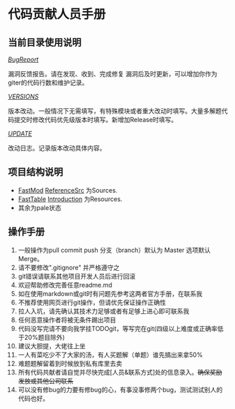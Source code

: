 # 代码贡献人员手册

## 当前目录使用说明

*[BugReport](BugReport.md)*

漏洞反馈报告。请在发现、收到、完成修复 漏洞后及时更新，可以增加你作为giter的代码行数和维护记录。

*[VERSIONS](VERSIONS.md)*

版本改动。一般情况下无需填写，有特殊模块或者重大改动时填写。大量多解题代码提交时修改代码优先级版本时填写。新增加Release时填写。

*[UPDATE](UPDATE.md)*

改动日志。记录版本改动具体内容。

## 项目结构说明

* [FastMod](FastMod) [ReferenceSrc](ReferenceSrc) 为Sources.
* [FastTable](FastTable) [Introduction](Introduction) 为Resources.
* 其余为pale状态

## 操作手册

1. 一般操作为pull commit push 分支（branch）默认为 Master 选项默认Merge。
2. 请不要修改".gitignore" 并严格遵守之
3. git错误请联系其他项目开发人员后进行回滚
4. 欢迎帮助修改完善任意readme.md
5. 如在使用markdown或git时有问题先参考这两者官方手册，在联系我
6. 不推荐使用网页进行git操作，但请优先保证操作正确性
7. 拉人入坑，请先确认其技术力足够或者有足够上进心即可联系我
8. 任何恶意操作者将被无条件踢出项目
9. 代码没写完请不要向我学挂TODOgit，等写完在git(四级以上难度或正确率低于20%题目除外)
10. 建议大胆提，大佬往上坐
11. 一人有菜吃少不了大家的汤，有人买题解（单题）谁先搞出来拿50%
12. 难题题解留着到时候放到私有库里去卖
13. 所有代码共献者请自觉并尽快完成[人员&联系方式]处的信息录入。~~确保奖励发放或其他公司联系~~
14. 可以没有修bug的力要有修bug的心，有事没事修两个bug，测试测试别人的代码也好。
